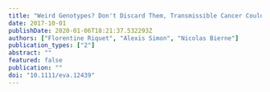```yaml
---
title: "Weird Genotypes? Don't Discard Them, Transmissible Cancer Could Be an Explanation"
date: 2017-10-01
publishDate: 2020-01-06T18:21:37.532293Z
authors: ["Florentine Riquet", "Alexis Simon", "Nicolas Bierne"]
publication_types: ["2"]
abstract: ""
featured: false
publication: ""
doi: "10.1111/eva.12439"
---
```


